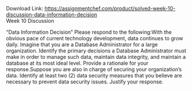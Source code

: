 Download Link: https://assignmentchef.com/product/solved-week-10-discussion-data-information-decision
<br>
Week 10 Discussion

“Data Information Decision” Please respond to the following:With the obvious pace of current technology development, data continues to grow daily. Imagine that you are a Database Administrator for a large organization. Identify the primary decisions a Database Administrator must make in order to manage such data, maintain data integrity, and maintain a database at its most ideal level. Provide a rationale for your response.Suppose you are also in charge of securing your organization’s data. Identify at least two (2) data security measures that you believe are necessary to prevent data security issues. Justify your response.